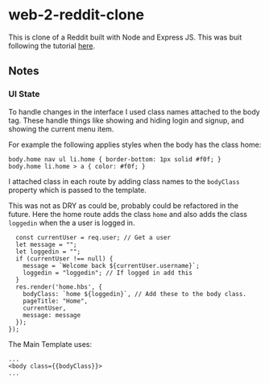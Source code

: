 # web-2-reddit-clone

This is clone of a Reddit built with Node and Express JS. This was buit following the tutorial 
[here](https://www.makeschool.com/online-courses/tutorials/reddit-clone-in-node-js/technical-planning). 

## Notes

### UI State 

To handle changes in the interface I used class names attached to the body tag. These handle things like
showing and hiding login and signup, and showing the current menu item. 

For example the following applies styles when the body has the class home: 

```
body.home nav ul li.home { border-bottom: 1px solid #f0f; }
body.home li.home > a { color: #f0f; }
```

I attached class in each route by adding class names to the `bodyClass` property which is passed to 
the template. 

This was not as DRY as could be, probably could be refactored in the future. 
Here the home route adds the class `home` and also adds the class `loggedin` when the a user is logged in. 

```app.get('/', (req, res) => {
  const currentUser = req.user; // Get a user
  let message = "";
  let loggedin = ""; 
  if (currentUser !== null) {
    message = `Welcome back ${currentUser.username}`;
    loggedin = "loggedin"; // If logged in add this
  }
  res.render('home.hbs', {
    bodyClass: `home ${loggedin}`, // Add these to the body class. 
    pageTitle: "Home",
    currentUser,
    message: message
  });
});
```

The Main Template uses: 

```
...
<body class={{bodyClass}}>
...
```


